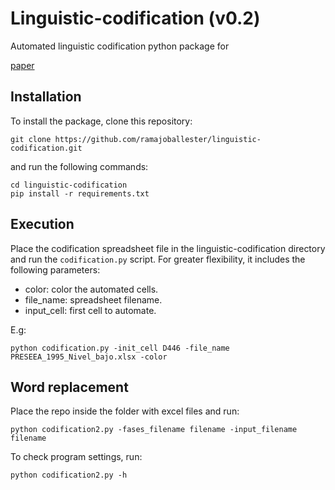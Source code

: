 # Linguistic-codification (v0.2)
Automated linguistic codification python package for 

[paper](https://revistas-filologicas.unam.mx/anuario-letras/index.php/al/article/view/1685)


## Installation

To install the package, clone this repository:

```
git clone https://github.com/ramajoballester/linguistic-codification.git
```

and run the following commands:

```
cd linguistic-codification
pip install -r requirements.txt
```

## Execution

Place the codification spreadsheet file in the linguistic-codification directory and run the ```codification.py``` script. For greater flexibility, it includes the following parameters:

- color: color the automated cells.
- file_name: spreadsheet filename.
- input_cell: first cell to automate.

E.g:

```
python codification.py -init_cell D446 -file_name PRESEEA_1995_Nivel_bajo.xlsx -color
```

## Word replacement

Place the repo inside the folder with excel files and run:

```
python codification2.py -fases_filename filename -input_filename filename 
```

To check program settings, run:

```
python codification2.py -h
```

